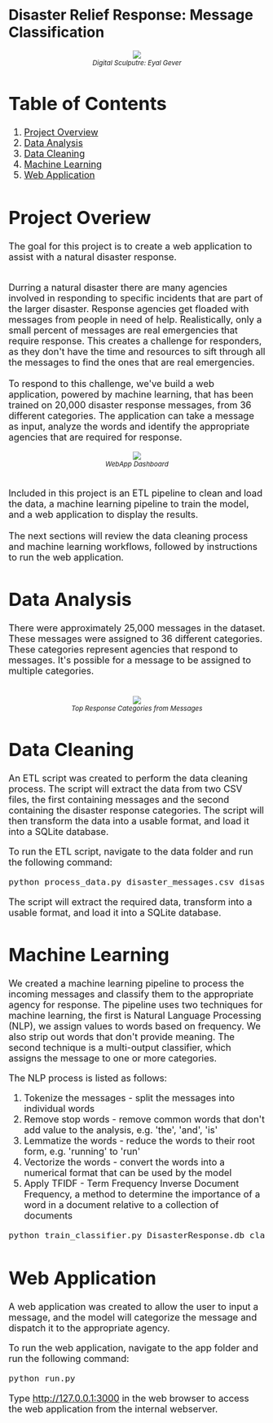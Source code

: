 # Disaster Relief Response: Message Classification

<font size='4'>

<center>

<p align="center">
    <img src="images/eyalgever.png">
    <br>
    <font size='2'><em>Digital Sculputre: Eyal Gever</em></font>
</p>

</center>

# Table of Contents
1. [Project Overview](#project-overview)
2. [Data Analysis](#data-analysis)
3. [Data Cleaning](#data-cleaning)
4. [Machine Learning](#machine-learning)
5. [Web Application](#web-application)

# Project Overiew
The goal for this project is to create a web application to assist with a natural disaster response.<br>

<br>
Durring a natural disaster there are many agencies involved in responding to specific incidents that are part of the larger disaster.  Response agencies get floaded with messages from people in need of help.  Realistically, only a small percent of messages are real emergencies that require response.  This creates a challenge for responders, as they don't have the time and resources to sift through all the messages to find the ones that are real emergencies.<br>
<br>
To respond to this challenge, we've build a web application, powered by machine learning, that has been trained on 20,000 disaster response messages, from 36 different categories.  The application can take a message as input, analyze the words and identify the appropriate agencies that are required for response.<br>
<center>

<p align="center">
    <img src="images/response_dashboard1.png">
    <br>
    <font size='2'><em>WebApp Dashboard</em></font>
</p>

</center>
<br>
Included in this project is an ETL pipeline to clean and load the data, a machine learning pipeline to train the model, and a web application to display the results.<br>
<br>
The next sections will review the data cleaning process and machine learning workflows, followed by instructions to run the web application.

# Data Analysis
There were approximately 25,000 messages in the dataset.  These messages were assigned to 36 different categories.  These categories represent agencies that respond to messages.  It's possible for a message to be assigned to multiple categories.<br>
<br>

<center>
<p align="center">
    <img src="images/categories.png">
    <br>
    <font size='2'><em>Top Response Categories from Messages</em></font>
</p>
</center>



# Data Cleaning
An ETL script was created to perform the data cleaning process.  The script will extract the data from two CSV files, the first containing messages and the second containing the disaster response categories.  The script will then transform the data into a usable format, and load it into a SQLite database.<br>

 To run the ETL script, navigate to the data folder and run the following command:
```bash
python process_data.py disaster_messages.csv disaster_categories.csv disaster_response.db
```
The script will extract the required data, transform into a usable format, and load it into a SQLite database.

# Machine Learning
We created a machine learning pipeline to process the incoming messages and classify them to the appropriate agency for response.  The pipeline uses two techniques for machine learning, the first is Natural Language Processing (NLP), we assign values to words based on frequency.  We also strip out words that don't provide meaning.  The second technique is a multi-output classifier, which assigns the message to one or more categories.<br>

The NLP process is listed as follows:
1. Tokenize the messages - split the messages into individual words
2. Remove stop words - remove common words that don't add value to the analysis, e.g. 'the', 'and', 'is'
3. Lemmatize the words - reduce the words to their root form, e.g. 'running' to 'run'
4. Vectorize the words - convert the words into a numerical format that can be used by the model
5. Apply TFIDF - Term Frequency Inverse Document Frequency, a method to determine the importance of a word in a document relative to a collection of documents



```bash
python train_classifier.py DisasterResponse.db classifier.pkl
```

# Web Application
A web application was created to allow the user to input a message, and the model will categorize the message and dispatch it to the appropriate agency.

To run the web application, navigate to the app folder and run the following command:
```bash
python run.py
```
Type http://127.0.0.1:3000 in the web browser to access the web application from the internal webserver.

</font>